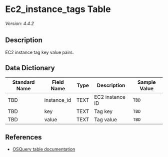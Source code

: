# Ec2_instance_tags Table
###### Version: 4.4.2

## Description
EC2 instance tag key value pairs.

## Data Dictionary
|Standard Name|Field Name|Type|Description|Sample Value|
|---|---|---|---|---|
|TBD|instance_id|TEXT|EC2 instance ID|`TBD`|
|TBD|key|TEXT|Tag key|`TBD`|
|TBD|value|TEXT|Tag value|`TBD`|

## References
* [OSQuery table documentation](https://osquery.io/schema/current#ec2_instance_tags)
